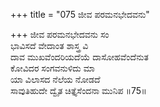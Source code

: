 +++
title = "075 ಜೀವ ಪರಮನಭೇದವನು"

+++
ಜೀವ ಪರಮನಭೇದವನು ಸಂ  
ಭಾವಿಸದೆ ವೇದಾಂತ ಶಾಸ್ತ್ರ ವಿ   
ದಾವ ಮುಖವೆಂದರಿಯದೆಯೆ ದಾಸೋಹವೆಂದೆನುತ   
ಕೋವಿದರ ಸಂಗವನುಳಿದು ಮಾ  
ಯಾ ವಿಲಾಸದ ನೆಲೆಯ ನೋಡದೆ   
ಸಾವುತಿಹುದೇ ದ್ವೈತ ಚಿತ್ತೈಸೆಂದನಾ ಮುನಿಪ   ॥75॥